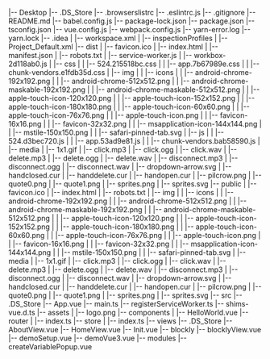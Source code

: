 |-- Desktop
    |-- .DS_Store
    |-- .browserslistrc
    |-- .eslintrc.js
    |-- .gitignore
    |-- README.md
    |-- babel.config.js
    |-- package-lock.json
    |-- package.json
    |-- tsconfig.json
    |-- vue.config.js
    |-- webpack.config.js
    |-- yarn-error.log
    |-- yarn.lock
    |-- .idea
    |   |-- workspace.xml
    |   |-- inspectionProfiles
    |       |-- Project_Default.xml
    |-- dist
    |   |-- favicon.ico
    |   |-- index.html
    |   |-- manifest.json
    |   |-- robots.txt
    |   |-- service-worker.js
    |   |-- workbox-2d118ab0.js
    |   |-- css
    |   |   |-- 524.215518bc.css
    |   |   |-- app.7b67989e.css
    |   |   |-- chunk-vendors.e1fdb35d.css
    |   |-- img
    |   |   |-- icons
    |   |       |-- android-chrome-192x192.png
    |   |       |-- android-chrome-512x512.png
    |   |       |-- android-chrome-maskable-192x192.png
    |   |       |-- android-chrome-maskable-512x512.png
    |   |       |-- apple-touch-icon-120x120.png
    |   |       |-- apple-touch-icon-152x152.png
    |   |       |-- apple-touch-icon-180x180.png
    |   |       |-- apple-touch-icon-60x60.png
    |   |       |-- apple-touch-icon-76x76.png
    |   |       |-- apple-touch-icon.png
    |   |       |-- favicon-16x16.png
    |   |       |-- favicon-32x32.png
    |   |       |-- msapplication-icon-144x144.png
    |   |       |-- mstile-150x150.png
    |   |       |-- safari-pinned-tab.svg
    |   |-- js
    |   |   |-- 524.d3bec720.js
    |   |   |-- app.53ad9e81.js
    |   |   |-- chunk-vendors.bab58590.js
    |   |-- media
    |       |-- 1x1.gif
    |       |-- click.mp3
    |       |-- click.ogg
    |       |-- click.wav
    |       |-- delete.mp3
    |       |-- delete.ogg
    |       |-- delete.wav
    |       |-- disconnect.mp3
    |       |-- disconnect.ogg
    |       |-- disconnect.wav
    |       |-- dropdown-arrow.svg
    |       |-- handclosed.cur
    |       |-- handdelete.cur
    |       |-- handopen.cur
    |       |-- pilcrow.png
    |       |-- quote0.png
    |       |-- quote1.png
    |       |-- sprites.png
    |       |-- sprites.svg
    |-- public
    |   |-- favicon.ico
    |   |-- index.html
    |   |-- robots.txt
    |   |-- img
    |   |   |-- icons
    |   |       |-- android-chrome-192x192.png
    |   |       |-- android-chrome-512x512.png
    |   |       |-- android-chrome-maskable-192x192.png
    |   |       |-- android-chrome-maskable-512x512.png
    |   |       |-- apple-touch-icon-120x120.png
    |   |       |-- apple-touch-icon-152x152.png
    |   |       |-- apple-touch-icon-180x180.png
    |   |       |-- apple-touch-icon-60x60.png
    |   |       |-- apple-touch-icon-76x76.png
    |   |       |-- apple-touch-icon.png
    |   |       |-- favicon-16x16.png
    |   |       |-- favicon-32x32.png
    |   |       |-- msapplication-icon-144x144.png
    |   |       |-- mstile-150x150.png
    |   |       |-- safari-pinned-tab.svg
    |   |-- media
    |       |-- 1x1.gif
    |       |-- click.mp3
    |       |-- click.ogg
    |       |-- click.wav
    |       |-- delete.mp3
    |       |-- delete.ogg
    |       |-- delete.wav
    |       |-- disconnect.mp3
    |       |-- disconnect.ogg
    |       |-- disconnect.wav
    |       |-- dropdown-arrow.svg
    |       |-- handclosed.cur
    |       |-- handdelete.cur
    |       |-- handopen.cur
    |       |-- pilcrow.png
    |       |-- quote0.png
    |       |-- quote1.png
    |       |-- sprites.png
    |       |-- sprites.svg
    |-- src
        |-- .DS_Store
        |-- App.vue
        |-- main.ts
        |-- registerServiceWorker.ts
        |-- shims-vue.d.ts
        |-- assets
        |   |-- logo.png
        |-- components
        |   |-- HelloWorld.vue
        |-- router
        |   |-- index.ts
        |-- store
        |   |-- index.ts
        |-- views
            |-- .DS_Store
            |-- AboutView.vue
            |-- HomeView.vue
            |-- Init.vue
            |-- blockly
                |-- blocklyView.vue
                |-- demoSetup.vue
                |-- demoVue3.vue
                |-- modules
                    |-- createVariablePopup.vue

